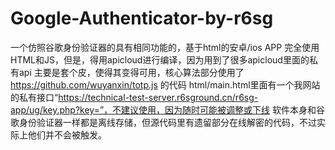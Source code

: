 # Google-Authenticator-by-r6sg
一个仿照谷歌身份验证器的具有相同功能的，基于html的安卓/ios APP
完全使用HTML和JS，但是，得用apicloud进行编译，因为用到了很多apicloud里面的私有api
主要是套个皮，使得其变得可用，核心算法部分使用了 https://github.com/wuyanxin/totp.js 的代码
html/main.html里面有一个我网站的私有接口“https://technical-test-server.r6sground.cn/r6sg-app/ug/key.php?key=”，不建议使用，因为随时可能被调整或下线
软件本身和谷歌身份验证器一样都是离线存储，但源代码里有遗留部分在线解密的代码，不过实际上他们并不会被触发。
